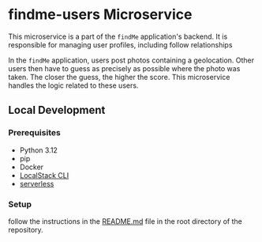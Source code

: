 # findme-users Microservice

This microservice is a part of the `findMe` application's backend. It is responsible for managing user profiles, including follow relationships

In the `findMe` application, users post photos containing a geolocation. Other users then have to guess as precisely as possible where the photo was taken. The closer the guess, the higher the score. This microservice handles the logic related to these users.

## Local Development

### Prerequisites

- Python 3.12
- pip
- Docker
- [LocalStack CLI](https://docs.localstack.cloud/getting-started/installation/#localstack-cli)
- [serverless](https://www.serverless.com)

### Setup
follow the instructions in the [README.md](../README.md) file in the root directory of the repository.